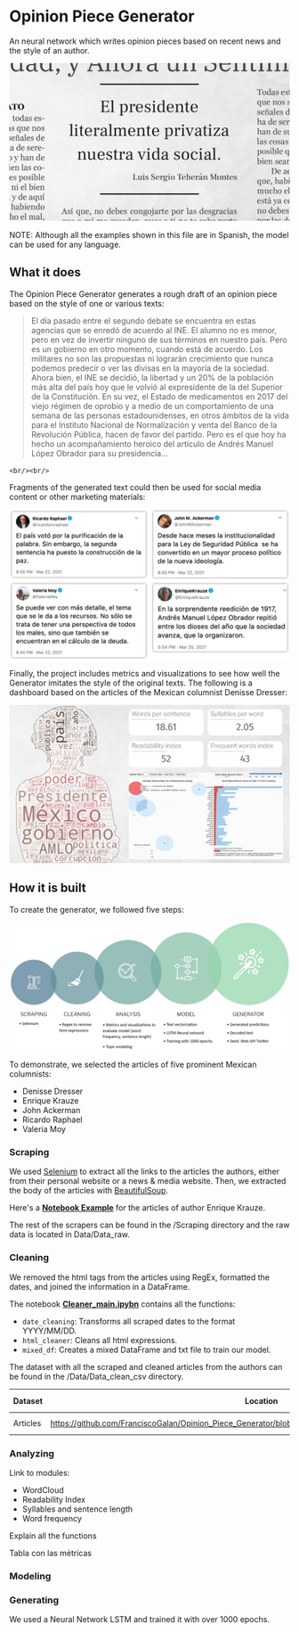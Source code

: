 # Opinion Piece Generator

An neural network which writes opinion pieces based on recent news and the style of an author.

![](https://github.com/FranciscoGalan/Opinion_Piece_Generator/blob/main/Media/newspaper_cover.JPG)

NOTE: Although all the examples shown in this file are in Spanish, the model can be used for any language.

## What it does

The Opinion Piece Generator generates a rough draft of an opinion piece based on the style of one or various texts:

> El día pasado entre el segundo debate se encuentra en estas agencias que se enredó de acuerdo al INE. El alumno no es menor, pero en vez de invertir ninguno de sus términos en nuestro país. Pero es un gobierno en otro momento, cuando está de acuerdo. Los militares no son las propuestas ni lograrán crecimiento que nunca podemos predecir o ver las divisas en la mayoría de la sociedad. Ahora bien, el INE se decidió, la libertad y un 20% de la población más alta del país hoy que le volvió al expresidente de la del Superior de la Constitución. En su vez, el Estado de medicamentos en 2017 del viejo régimen de oprobio y a medio de un comportamiento de una semana de las personas estadounidenses, en otros ámbitos de la vida para el Instituto Nacional de Normalización y venta del Banco de la Revolución Pública, hacen de favor del partido. Pero es el que hoy ha hecho un acompañamiento heroico del artículo de Andrés Manuel López Obrador para su presidencia...
>

```
<br/><br/>
```

Fragments of the generated text could then be used for social media content or other marketing materials: 

![](https://github.com/FranciscoGalan/Opinion_Piece_Generator/blob/main/Media/dashboard_tweets.png)

Finally, the project includes metrics and visualizations to see how well the Generator imitates the style of the original texts. The following is a dashboard based on the articles of the Mexican columnist Denisse Dresser:

![](https://github.com/FranciscoGalan/Opinion_Piece_Generator/blob/main/Media/dresser_dashboard.JPG)

<!--Dashboard of Denisse Dresser-->

## How it is built

To create the  generator, we followed five steps:

![](https://github.com/FranciscoGalan/Opinion_Piece_Generator/blob/main/Media/pipeline_diagram.JPG)

To demonstrate, we selected the articles of five prominent Mexican columnists: 

- Denisse Dresser
- Enrique Krauze
- John Ackerman
- Ricardo Raphael
- Valeria Moy

### Scraping 

We used [Selenium](https://selenium-python.readthedocs.io/) to extract all the links to the articles the authors, either from their personal website or a news & media website. Then, we extracted the body of the articles with [BeautifulSoup](https://www.crummy.com/software/BeautifulSoup/bs4/doc/).

Here's a [**Notebook Example**](https://nbviewer.jupyter.org/github/FranciscoGalan/Opinion_Piece_Generator/blob/main/Scraping/scraper_Enrique_Krauze.ipynb) for the articles of author Enrique Krauze.

The rest of the scrapers can be found in the /Scraping directory and the raw data is located in Data/Data_raw. 

### Cleaning

We removed the html tags from the articles using RegEx, formatted the dates, and joined the information in a DataFrame. 

The notebook **[Cleaner_main.ipybn]()** contains all the functions:

- `date_cleaning`: Transforms all scraped dates to the format YYYY/MM/DD.
- `html_cleaner`: Cleans all html expressions.
- `mixed_df`: Creates a mixed DataFrame and txt file to train our model.

The dataset with all the scraped and cleaned articles from the authors can be found in the /Data/Data_clean_csv directory.

| Dataset  | Location                                                     | Date of scraping |
| -------- | ------------------------------------------------------------ | ---------------- |
| Articles | https://github.com/FranciscoGalan/Opinion_Piece_Generator/blob/main/Data/Data_clean_csv/mixed_dataframe.csv | 91-03-2021       |

### Analyzing

Link to modules:

- WordCloud
- Readability Index
- Syllables and sentence length
- Word frequency

Explain all the functions 

Tabla con las métricas

### Modeling



### Generating

We used a Neural Network LSTM and trained it with over 1000 epochs.
